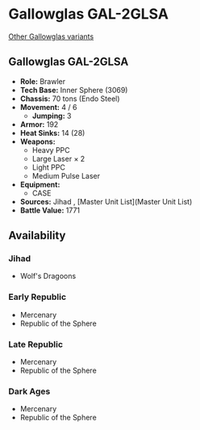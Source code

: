 # Gallowglas GAL-2GLSA 

[Other Gallowglas variants](../gallowglas.md) 

## Gallowglas GAL-2GLSA 

- **Role:** Brawler 
- **Tech Base:** Inner Sphere (3069) 
- **Chassis:** 70 tons (Endo Steel) 
- **Movement:** 4 / 6 
  - **Jumping:** 3 
- **Armor:** 192 
- **Heat Sinks:** 14 (28) 
- **Weapons:** 
  - Heavy PPC 
  - Large Laser × 2 
  - Light PPC 
  - Medium Pulse Laser 
- **Equipment:** 
  - CASE 
- **Sources:** Jihad , [Master Unit List](Master Unit List) 
- **Battle Value:** 1771 

## Availability 

### Jihad 

- Wolf's Dragoons 

### Early Republic 

- Mercenary 
- Republic of the Sphere 

### Late Republic 

- Mercenary 
- Republic of the Sphere 

### Dark Ages 

- Mercenary 
- Republic of the Sphere 

